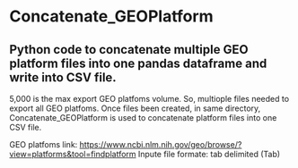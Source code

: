 # Concatenate_GEOPlatform
## Python code to concatenate multiple GEO platform files into one pandas dataframe and write into CSV file. 
5,000 is the max export GEO platfoms volume. So, multiople files needed to export all GEO platfoms. Once files been created, in same directory, Concatenate_GEOPlatform is used to concatenate platform files into one CSV file.

GEO platfoms link: https://www.ncbi.nlm.nih.gov/geo/browse/?view=platforms&tool=findplatform
Inpute file formate: tab delimited (Tab)
